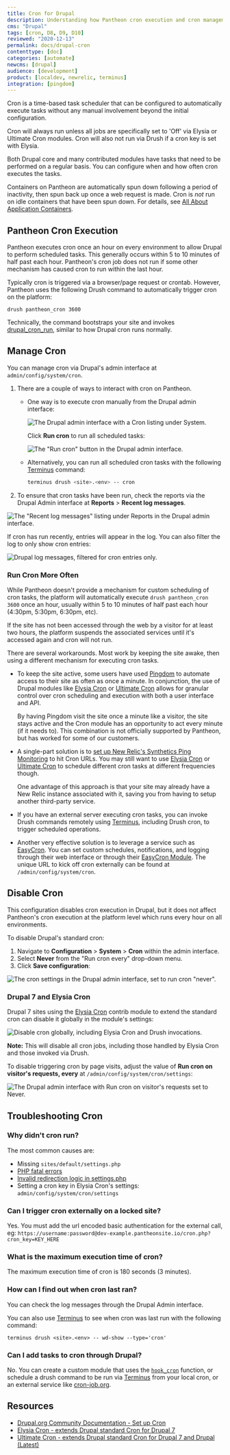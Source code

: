```yaml
---
title: Cron for Drupal
description: Understanding how Pantheon cron execution and cron management works on your Drupal site.
cms: "Drupal"
tags: [cron, D8, D9, D10]
reviewed: "2020-12-13"
permalink: docs/drupal-cron
contenttype: [doc]
categories: [automate]
newcms: [drupal]
audience: [development]
product: [localdev, newrelic, terminus]
integration: [pingdom]
---
```


Cron is a time-based task scheduler that can be configured to automatically execute tasks without any manual involvement beyond the initial configuration.

Cron will always run unless all jobs are specifically set to 'Off' via Elysia or Ultimate Cron modules. Cron will also not run via Drush if a cron key is set with Elysia.

Both Drupal core and many contributed modules have tasks that need to be performed on a regular basis. You can configure when and how often cron executes the tasks.

<Alert title="Note" type="info">

Containers on Pantheon are automatically spun down following a period of inactivity, then spun back up once a web request is made. Cron is _not_ run on idle containers that have been spun down. For details, see [All About Application Containers](/application-containers/#idle-containers).

</Alert>

## Pantheon Cron Execution

Pantheon executes cron once an hour on every environment to allow Drupal to perform scheduled tasks. This generally occurs within 5 to 10 minutes of half past each hour. Pantheon's cron job does not run if some other mechanism has caused cron to run within the last hour.

Typically cron is triggered via a browser/page request or crontab. However, Pantheon uses the following Drush command to automatically trigger cron on the platform:

```bash{promptUser: user}
drush pantheon_cron 3600
```

Technically, the command bootstraps your site and invokes [drupal\_cron\_run](https://api.drupal.org/api/drupal/includes!common.inc/function/drupal_cron_run/7), similar to how Drupal cron runs normally.

## Manage Cron

You can manage cron via Drupal's admin interface at `admin/config/system/cron`.

1. There are a couple of ways to interact with cron on Pantheon.

    - One way is to execute cron manually from the Drupal admin interface:

      ![The Drupal admin interface with a Cron listing under System.](../images/cron-config.png)

      Click **Run cron** to run all scheduled tasks:

      ![The "Run cron" button in the Drupal admin interface.](../images/run-cron.png)

    - Alternatively, you can run all scheduled cron tasks with the following [Terminus](/terminus) command:

      ```bash
      terminus drush <site>.<env> -- cron
      ```

1. To ensure that cron tasks have been run, check the reports via the Drupal Admin interface at **Reports** > **Recent log messages**.

 ![The "Recent log messages" listing under Reports in the Drupal admin interface.](../images/recent-log-reports.png)

 If cron has run recently, entries will appear in the log. You can also filter the log to only show cron entries:

 ![Drupal log messages, filtered for cron entries only.](../images/drupal-cron-logging.png)

### Run Cron More Often

While Pantheon doesn't provide a mechanism for custom scheduling of cron tasks, the platform will automatically execute `drush pantheon_cron 3600` once an hour, usually within 5 to 10 minutes of half past each hour (4:30pm, 5:30pm, 6:30pm, etc).

If the site has not been accessed through the web by a visitor for at least two hours, the platform suspends the associated services until it's accessed again and cron will not run.

There are several workarounds. Most work by keeping the site awake, then using a different mechanism for executing cron tasks.

- To keep the site active, some users have used [Pingdom](https://www.pingdom.com/) to automate access to their site as often as once a minute. In conjunction, the use of Drupal modules like [Elysia Cron](https://www.drupal.org/project/elysia_cron) or [Ultimate Cron](https://www.drupal.org/project/ultimate_cron) allows for granular control over cron scheduling and execution with both a user interface and API.

  By having Pingdom visit the site once a minute like a visitor, the site stays active and the Cron module has an opportunity to act every minute (if it needs to). This combination is not officially supported by Pantheon, but has worked for some of our customers.

- A single-part solution is to [set up New Relic's Synthetics Ping Monitoring](https://docs.newrelic.com/docs/synthetics/new-relic-synthetics/using-monitors/add-edit-monitors) to hit Cron URLs. You may still want to use [Elysia Cron](https://www.drupal.org/project/elysia_cron) or [Ultimate Cron](https://www.drupal.org/project/ultimate_cron) to schedule different cron tasks at different frequencies though.

  One advantage of this approach is that your site may already have a New Relic instance associated with it, saving you from having to setup another third-party service.

- If you have an external server executing cron tasks, you can invoke Drush commands remotely using [Terminus](/terminus), including Drush cron, to trigger scheduled operations.

- Another very effective solution is to leverage a service such as [EasyCron](https://www.easycron.com/). You can set custom schedules, notifications, and logging through their web interface or through their [EasyCron Module](https://drupal.org/project/EasyCron). The unique URL to kick off cron externally can be found at `/admin/config/system/cron`.

## Disable Cron

This configuration disables cron execution in Drupal, but it does not affect Pantheon's cron execution at the platform level which runs every hour on all environments.

To disable Drupal's standard cron:

1. Navigate to **Configuration** > **System** > **Cron** within the admin interface.
1. Select **Never** from the "Run cron every" drop-down menu.
1. Click **Save configuration**:

  ![The cron settings in the Drupal admin interface, set to run cron "never".](../images/run-cron-config.png)

### Drupal 7 and Elysia Cron

Drupal 7 sites using the [Elysia Cron](https://www.drupal.org/project/elysia_cron) contrib module to extend the standard cron can disable it globally in the module's settings:

![Disable cron globally, including Elysia Cron and Drush invocations.](../images/disable_cron_elysia.png)

**Note:** This will disable all cron jobs, including those handled by Elysia Cron and those invoked via Drush.

To disable triggering cron by page visits, adjust the value of **Run cron on visitor's requests, every** at `/admin/config/system/cron/settings`:

![The Drupal admin interface with Run cron on visitor's requests set to Never.](../images/disable-cron-requests.png)

## Troubleshooting Cron

### Why didn't cron run?

The most common causes are:

- Missing `sites/default/settings.php`
- [PHP fatal errors](/guides/php/php-errors)
- [Invalid redirection logic in settings.php](/guides/domains)
- Setting a cron key in Elysia Cron's settings: `admin/config/system/cron/settings`

### Can I trigger  cron externally on a locked site?

Yes. You must add the url encoded basic authentication for the external call, eg: `https://username:password@dev-example.pantheonsite.io/cron.php?cron_key=KEY_HERE`

### What is the maximum execution time of cron?

The maximum execution time of cron is 180 seconds (3 minutes).

### How can I find out when cron last ran?

You can check the log messages through the Drupal Admin interface.

You can also use [Terminus](/terminus) to see when cron was last run with the following command:

```bash{promptUser: user
terminus drush <site>.<env> -- wd-show --type='cron'
```

### Can I add tasks to cron through Drupal?

No. You can create a custom module that uses the [`hook_cron`](https://api.drupal.org/api/drupal/core%21core.api.php/function/hook_cron/8.6.x) function, or schedule a drush command to be run via [Terminus](/terminus) from your local cron, or an external service like [cron-job.org](https://cron-job.org/).

## Resources

- [Drupal.org Community Documentation - Set up Cron](https://www.drupal.org/docs/7/setting-up-cron/overview)
- [Elysia Cron - extends Drupal standard Cron for Drupal 7](https://www.drupal.org/project/elysia_cron)
- [Ultimate Cron - extends Drupal standard Cron for Drupal 7 and Drupal (Latest)](https://www.drupal.org/project/ultimate_cron)